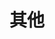 ---
title: 其他
categories: ["animal"]
featured_image: 20231113-P1070293.jpg
weight: 3
params:
  theme: dark
resources:
  - src: 20231113-P1070293.jpg
    title: 广州动物园星一。
    params:
      cover: true
---